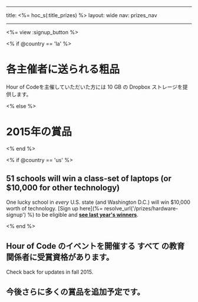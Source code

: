 * * *

title: <%= hoc_s(:title_prizes) %> layout: wide nav: prizes_nav

* * *

<%= view :signup_button %>

<% if @country == 'la' %>

# 各主催者に送られる粗品

Hour of Codeを主催していただいた方には 10 GB の Dropbox ストレージを提供します。

<% else %>

# 2015年の賞品

<% end %>

<% if @country == 'us' %>

## 51 schools will win a class-set of laptops (or $10,000 for other technology)

One lucky school in *every* U.S. state (and Washington D.C.) will win $10,000 worth of technology. [Sign up here](%= resolve_url('/prizes/hardware-signup') %) to be eligible and [**see last year's winners**](http://codeorg.tumblr.com/post/104109522378/prize-winners).

<% end %>

## Hour of Code のイベントを開催する **すべて** の教育関係者に受賞資格があります。

Check back for updates in fall 2015.

## 今後さらに多くの賞品を追加予定です。